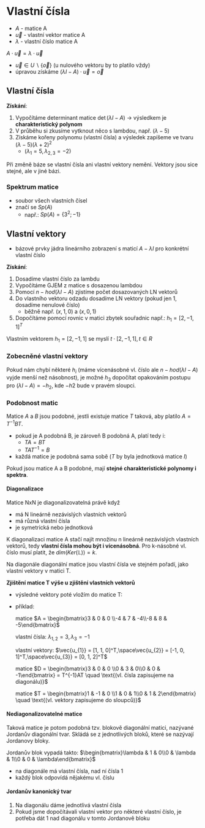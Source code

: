 # Vlastní čísla

- $A$ - matice A
- $\vec{u}$ - vlastní vektor matice A
- $\lambda$ - vlastní číslo matice A

$A \cdot \vec{u} = \lambda \cdot \vec{u}$
- $\vec{u} \in U \smallsetminus \{\vec{o}\}$ (u nulového vektoru by to platilo vždy)
- úpravou získáme $(\lambda I-A) \cdot \vec{u} = \vec{o}$

## Vlastní čísla

**Získání**:
1. Vypočítáme determinant matice
   $\det{(\lambda I - A)}$ -> výsledkem je **charakteristický polynom**
2. V průběhu si zkusíme vytknout něco s lambdou, např. $(\lambda-5)$
3. Získáme kořeny polynomu (vlastní čísla) a výsledek zapíšeme ve tvaru $(\lambda-5)(\lambda+2)^2$  
	 - $(\lambda_{1} = 5, \lambda_{2,3} = -2)$

Při změně báze se vlastní čísla ani vlastní vektory nemění. Vektory jsou sice stejné, ale v jiné bázi.

### Spektrum matice

- soubor všech vlastních čísel
- značí se $Sp(A)$
	- např.: $Sp(A) = \{3^2; -1\}$

## Vlastní vektory

- bázové prvky jádra lineárního zobrazení s maticí $A - \lambda I$ pro konkrétní vlastní číslo

**Získání**:
1. Dosadíme vlastní číslo za lambdu
2. Vypočítáme GJEM z matice s dosazenou lambdou
3. Pomocí $n-hod(\lambda I-A)$ zjistíme počet dosazovaných LN vektorů
4. Do vlastního vektoru odzadu dosadíme LN vektory (pokud jen 1, dosadíme nenulové číslo)
	- běžně např. $(x, 1, 0)$ a $(x, 0, 1)$
5. Dopočítáme pomocí rovnic v matici zbytek souřadnic
   např.: $h_{1} = [2, -1, 1]^T$

Vlastním vektorem $h_{1} = [2, -1, 1]$ se myslí $t\cdot [2, -1, 1], t\in R$

### Zobecněné vlastní vektory

Pokud nám chybí některé $h_{i}$ (máme vícenásobné vl. číslo ale $n-hod(\lambda I-A)$ vyjde menší než násobnost), je možné $h_3$ dopočítat opakováním postupu pro $(\lambda I-A) = -h_{2}$, kde $-h2$ bude v pravém sloupci.

### Podobnost matic

Matice $A$ a $B$ jsou podobné, jestli existuje matice $T$ taková, aby platilo $A = T^{-1}BT$.
- pokud je A podobná B, je zároveň B podobná A, platí tedy i:
	- $TA = BT$
	- $TAT^{-1} = B$
- každá matice je podobná sama sobě ($T$ by byla jednotková matice $I$)

Pokud jsou matice A a B podobné, mají **stejné charakteristické polynomy i spektra**.

#### Diagonalizace

Matice NxN je diagonalizovatelná právě když
- má N lineárně nezávislých vlastních vektorů
- má různá vlastní čísla
- je symetrická nebo jednotková

K diagonalizaci matice A stačí najít množinu n lineárně nezávislých vlastních vektorů, tedy **vlastní čísla mohou být i vícenásobná**. Pro k-násobné vl. číslo musí platit, že $dim(Ker(\mathbb{L})) = k$. 

Na diagonále diagonální matice jsou vlastní čísla ve stejném pořadí, jako vlastní vektory v matici T.

**Zjištění matice T výše u zjištění vlastních vektorů**

- výsledné vektory poté vložím do matice T:

- příklad:

	matice $A = \begin{bmatrix}3 & 0 & 0 \\-4 & 7 & -4\\-8 & 8 & -5\end{bmatrix}$
	
	vlastní čísla: $\lambda_{1,2} = 3, \lambda_{3} = -1$
	
	vlastní vektory: $\vec{u_{1}} = [1, 1, 0]^T,\space\vec{u_{2}} = [-1, 0, 1]^T,\space\vec{u_{3}} = [0, 1, 2]^T$
	
	matice $D = \begin{bmatrix}3 & 0 & 0 \\0 & 3 & 0\\0 & 0 & -1\end{bmatrix} = T^{-1}AT \quad \text{(vl. čísla zapisujeme na diagonálu)}$
	
	matice $T = \begin{bmatrix}1 & -1 & 0 \\1 & 0 & 1\\0 & 1 & 2\end{bmatrix} \quad \text{(vl. vektory zapisujeme do sloupců)}$ 

#### Nediagonalizovatelné matice

Taková matice je potom podobná tzv. blokově diagonální matici, nazývané Jordanův diagonální tvar. Skládá se z jednotlivých bloků, které se nazývají Jordanovy bloky. 

Jordanův blok vypadá takto: $\begin{bmatrix}\lambda & 1 & 0\\0 & \lambda & 1\\0 & 0 & \lambda\end{bmatrix}$
- na diagonále má vlastní čísla, nad ní čísla 1
- každý blok odpovídá nějakému vl. číslu

#### Jordanův kanonický tvar

1. Na diagonálu dáme jednotlivá vlastní čísla
2. Pokud jsme dopočítávali vlastní vektor pro některé vlastní číslo, je potřeba dát 1 nad diagonálu v tomto Jordanově bloku